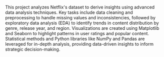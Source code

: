 This project analyzes Netflix's dataset to derive insights using advanced data analysis techniques. Key tasks include data cleaning and preprocessing to handle missing values and inconsistencies, followed by exploratory data analysis (EDA) to identify trends in content distribution by genre, release year, and region. Visualizations are created using Matplotlib and Seaborn to highlight patterns in user ratings and popular content. Statistical methods and Python libraries like NumPy and Pandas are leveraged for in-depth analysis, providing data-driven insights to inform strategic decision-making.
